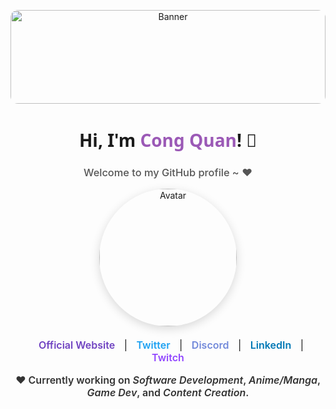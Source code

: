 <p align="center">
  <a href="#">
    <img src="https://i.pinimg.com/originals/6f/40/01/6f40010dbf9ad18584707eb0fafe4a9b.gif" alt="Banner" width="100%" height="150px" style="object-fit: cover; border-radius: 12px;">
  </a>
</p>

<h1 align="center" style="font-weight: 700; font-family: 'Segoe UI', Tahoma, Geneva, Verdana, sans-serif;">
  Hi, I'm <a href="#" style="color: #9b59b6; text-decoration: none;">Cong Quan</a>! 👋
</h1>
<h3 align="center" style="font-weight: 500; color: #555;">
  Welcome to my GitHub profile ~ ❤
</h3>

<p align="center">
  <img src="https://i.pinimg.com/564x/af/2e/62/af2e6218fe3c3cb020d153553d082b3f.jpg" alt="Avatar" width="220" height="220" style="border-radius: 50%; box-shadow: 0 4px 15px rgba(0,0,0,0.15);">
</p>

<p align="center" style="margin-top: 20px; font-size: 16px;">
  <a href="#" style="margin: 0 10px; text-decoration: none; color: #6f42c1; font-weight: 600;">Official Website</a> |
  <a href="#" style="margin: 0 10px; text-decoration: none; color: #1da1f2; font-weight: 600;">Twitter</a> |
  <a href="#" style="margin: 0 10px; text-decoration: none; color: #7289da; font-weight: 600;">Discord</a> |
  <a href="#" style="margin: 0 10px; text-decoration: none; color: #0077b5; font-weight: 600;">LinkedIn</a> |
  <a href="#" style="margin: 0 10px; text-decoration: none; color: #9146ff; font-weight: 600;">Twitch</a>
</p>

<p align="center" style="font-size: 16px; font-weight: 600; margin-top: 12px; color: #333;">
  ❤️ Currently working on <em>Software Development</em>, <em>Anime/Manga</em>, <em>Game Dev</em>, and <em>Content Creation</em>.
</p>

